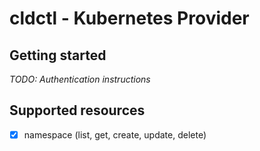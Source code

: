 # cldctl - Kubernetes Provider

## Getting started

_TODO: Authentication instructions_

## Supported resources

- [x] namespace (list, get, create, update, delete)